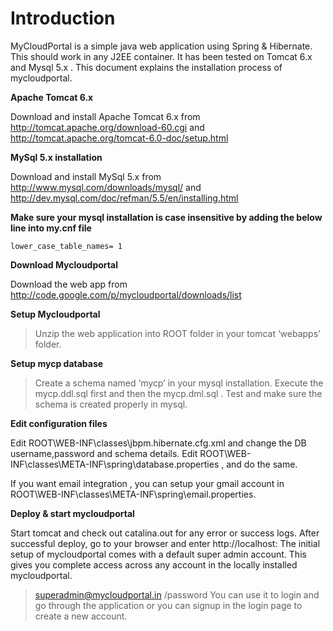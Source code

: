 # Introduction #

MyCloudPortal is a simple java web application using Spring & Hibernate. This should work in any J2EE container. It has been tested on Tomcat 6.x and Mysql 5.x . This document explains the installation process of mycloudportal.

**Apache Tomcat 6.x**

Download and install Apache Tomcat 6.x from http://tomcat.apache.org/download-60.cgi and http://tomcat.apache.org/tomcat-6.0-doc/setup.html

**MySql 5.x installation**

Download and install MySql 5.x from http://www.mysql.com/downloads/mysql/ and http://dev.mysql.com/doc/refman/5.5/en/installing.html

**Make sure your mysql installation is case insensitive by adding the below line into my.cnf file**

`lower_case_table_names= 1`


**Download Mycloudportal**

Download the web app from http://code.google.com/p/mycloudportal/downloads/list

**Setup Mycloudportal**

> Unzip the web application into ROOT folder in your tomcat ‘webapps’ folder.

**Setup mycp database**

> Create a schema named ‘mycp’ in your mysql installation.
> Execute the mycp.ddl.sql first and then the mycp.dml.sql .
> Test and make sure the schema is created properly in mysql.

**Edit configuration files**

Edit ROOT\WEB-INF\classes\jbpm.hibernate.cfg.xml and change the DB username,password and schema details.
Edit ROOT\WEB-INF\classes\META-INF\spring\database.properties , and do the same.

If you want email integration , you can setup your gmail account in ROOT\WEB-INF\classes\META-INF\spring\email.properties.

**Deploy & start mycloudportal**

Start tomcat and check out catalina.out for any error or success logs.
After successful deploy, go to your browser and enter http://localhost:<your port>
The initial setup of mycloudportal comes with a default  super admin account. This gives you complete access across any account in the locally installed mycloudportal.
> superadmin@mycloudportal.in /password
You can use it to login and go through the application or you can signup in the login page to create a new account.